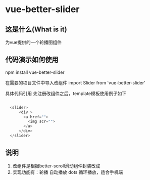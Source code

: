 # vue-better-slider

## 这是什么(What is it)
为vue提供的一个轮播图组件

## 代码演示如何使用

npm install vue-better-slider

在需要的项目文件中导入改组件 import Slider from 'vue-better-slider'

具体代码引用
先注册改组件之后，template模板使用例子如下
```javascript

  <slider>
      <div >
        <a href="">
          <img scr="">
        </a>
      </div>
  </slider> 
```

## 说明

1. 改组件是根据better-scroll滑动组件封装改成
2. 实现功能有：轮播 自动播放 dots 循环播放，适合手机端










